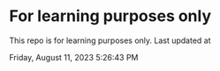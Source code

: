 # For learning purposes only
This repo is for learning purposes only.
Last updated at

Friday, August 11, 2023 5:26:43 PM


